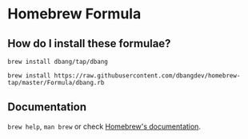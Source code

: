 # Homebrew Formula

## How do I install these formulae?
`brew install dbang/tap/dbang`

```
brew install https://raw.githubusercontent.com/dbangdev/homebrew-tap/master/Formula/dbang.rb
```

## Documentation
`brew help`, `man brew` or check [Homebrew's documentation](https://docs.brew.sh).